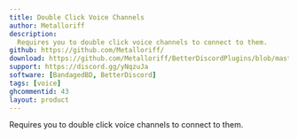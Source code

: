 ```yaml
---
title: Double Click Voice Channels
author: Metalloriff
description:
  Requires you to double click voice channels to connect to them.
github: https://github.com/Metalloriff/
download: https://github.com/Metalloriff/BetterDiscordPlugins/blob/master/DoubleClickVoiceChannels.plugin.js
support: https://discord.gg/yNqzuJa
software: [BandagedBD, BetterDiscord]
tags: [voice]
ghcommentid: 43
layout: product
---
```

Requires you to double click voice channels to connect to them.